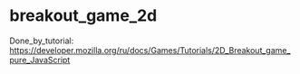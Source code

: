 # breakout_game_2d

Done_by_tutorial: https://developer.mozilla.org/ru/docs/Games/Tutorials/2D_Breakout_game_pure_JavaScript
